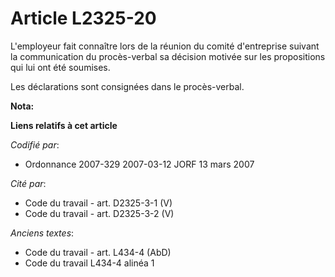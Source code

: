 # Article L2325-20

L'employeur fait connaître lors de la réunion du comité d'entreprise suivant la communication du procès-verbal sa décision
motivée sur les propositions qui lui ont été soumises.

Les déclarations sont consignées dans le procès-verbal.

**Nota:**



**Liens relatifs à cet article**

_Codifié par_:

  - Ordonnance 2007-329 2007-03-12 JORF 13 mars 2007

_Cité par_:

  - Code du travail - art. D2325-3-1 (V)
  - Code du travail - art. D2325-3-2 (V)

_Anciens textes_:

  - Code du travail - art. L434-4 (AbD)
  - Code du travail L434-4 alinéa 1
